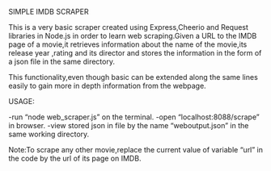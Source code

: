 SIMPLE IMDB SCRAPER

This is a very basic scraper created using Express,Cheerio and Request libraries in Node.js in order to learn web scraping.Given a URL to the IMDB page of a movie,it retrieves information about the name of the movie,its release year ,rating  and its director and stores the information in the form of a json file in the same directory.

This functionality,even though basic can be extended along the same lines easily to gain more in depth information from the webpage.

USAGE:

-run “node web_scraper.js” on the terminal.
-open “localhost:8088/scrape” in browser.
-view stored json in file by the name “weboutput.json” in the same working directory.

Note:To scrape any other movie,replace the current value of variable “url” in the code by the url of its page on IMDB.

 
